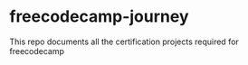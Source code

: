 # freecodecamp-journey
This repo documents all the certification projects required for freecodecamp
